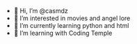 - 👋 Hi, I’m @casmdz
- 👀 I’m interested in movies and angel lore
- 🌱 I’m currently learning python and html
- 💞️ I’m learning with Coding Temple


<!---
casmdz/casmdz is a ✨ special ✨ repository because its `README.md` (this file) appears on your GitHub profile.
You can click the Preview link to take a look at your changes.
--->
